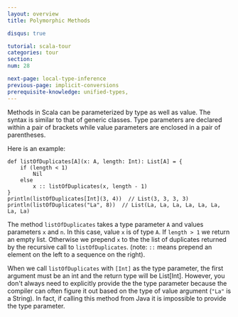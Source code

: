 ```yaml
---
layout: overview
title: Polymorphic Methods

disqus: true

tutorial: scala-tour
categories: tour
section:
num: 28

next-page: local-type-inference
previous-page: implicit-conversions
prerequisite-knowledge: unified-types,
---
```


Methods in Scala can be parameterized by type as well as value. The syntax is similar to that of generic classes. Type parameters are declared within a pair of brackets while value parameters are enclosed in a pair of parentheses.

Here is an example:

```tut
def listOfDuplicates[A](x: A, length: Int): List[A] = {
    if (length < 1)
        Nil
    else
        x :: listOfDuplicates(x, length - 1)
}
println(listOfDuplicates[Int](3, 4))  // List(3, 3, 3, 3)
println(listOfDuplicates("La", 8))  // List(La, La, La, La, La, La, La, La)
```

The method `listOfDuplicates` takes a type parameter `A` and values parameters `x` and `n`. In this case, value `x` is of type `A`. If `length > 1` we return an empty list. Otherwise we prepend `x` to the the list of duplicates returned by the recursive call to `listOfDuplicates`. (note: `::` means prepend an element on the left to a sequence on the right).

When we call `listOfDuplicates` with `[Int]` as the type parameter, the first argument must be an int and the return type will be List[Int]. However, you don't always need to explicitly provide the the type parameter because the compiler can often figure it out based on the type of value argument (`"La"` is a String). In fact, if calling this method from Java it is impossible to provide the type parameter.
